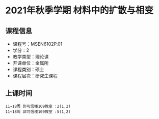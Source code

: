 # 2021年秋季学期 材料中的扩散与相变 






## 课程信息

- 课程号：MSEN6102P.01
- 学分：2
- 教学类型：理论课
- 开课单位：金属所
- 课程类别：硕士
- 课程层次：研究生课程

## 上课时间

```
11~18周 郭可信楼109教室 :2(1,2)
11~18周 郭可信楼109教室 :5(1,2)
```

